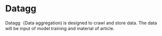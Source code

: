 # Datagg
Datagg（Data aggregation) is designed to crawl and store data. The data will be input of model training and material of article. 
